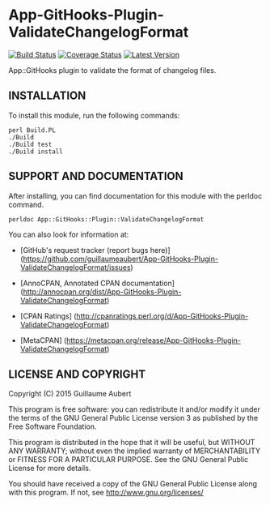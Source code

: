 App-GitHooks-Plugin-ValidateChangelogFormat
===========================================

[![Build Status](https://travis-ci.org/guillaumeaubert/App-GitHooks-Plugin-ValidateChangelogFormat.svg?branch=master)](https://travis-ci.org/guillaumeaubert/App-GitHooks-Plugin-ValidateChangelogFormat)
[![Coverage Status](https://coveralls.io/repos/guillaumeaubert/App-GitHooks-Plugin-ValidateChangelogFormat/badge.svg?branch=master)](https://coveralls.io/r/guillaumeaubert/App-GitHooks-Plugin-ValidateChangelogFormat?branch=master)
[![Latest Version](https://img.shields.io/github/tag/guillaumeaubert/App-GitHooks-Plugin-ValidateChangelogFormat.svg?style=flat)](https://metacpan.org/release/App-GitHooks-Plugin-ValidateChangelogFormat)

App::GitHooks plugin to validate the format of changelog files.


INSTALLATION
------------

To install this module, run the following commands:

	perl Build.PL
	./Build
	./Build test
	./Build install


SUPPORT AND DOCUMENTATION
-------------------------

After installing, you can find documentation for this module with the
perldoc command.

	perldoc App::GitHooks::Plugin::ValidateChangelogFormat


You can also look for information at:

 * [GitHub's request tracker (report bugs here)]
   (https://github.com/guillaumeaubert/App-GitHooks-Plugin-ValidateChangelogFormat/issues)

 * [AnnoCPAN, Annotated CPAN documentation]
   (http://annocpan.org/dist/App-GitHooks-Plugin-ValidateChangelogFormat)

 * [CPAN Ratings]
   (http://cpanratings.perl.org/d/App-GitHooks-Plugin-ValidateChangelogFormat)

 * [MetaCPAN]
   (https://metacpan.org/release/App-GitHooks-Plugin-ValidateChangelogFormat)


LICENSE AND COPYRIGHT
---------------------

Copyright (C) 2015 Guillaume Aubert

This program is free software: you can redistribute it and/or modify it under
the terms of the GNU General Public License version 3 as published by the Free
Software Foundation.

This program is distributed in the hope that it will be useful, but WITHOUT ANY
WARRANTY; without even the implied warranty of MERCHANTABILITY or FITNESS FOR A
PARTICULAR PURPOSE. See the GNU General Public License for more details.

You should have received a copy of the GNU General Public License along with
this program. If not, see http://www.gnu.org/licenses/

